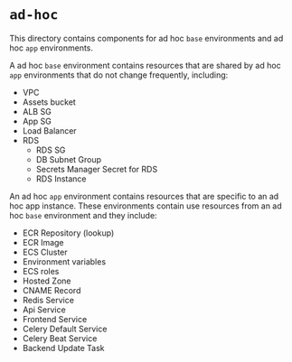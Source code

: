 # `ad-hoc`

This directory contains components for ad hoc `base` environments and ad hoc `app` environments.

A ad hoc `base` environment contains resources that are shared by ad hoc `app` environments that do not change frequently, including:

- VPC
- Assets bucket
- ALB SG
- App SG
- Load Balancer
- RDS
  - RDS SG
  - DB Subnet Group
  - Secrets Manager Secret for RDS
  - RDS Instance

An ad hoc `app` environment contains resources that are specific to an ad hoc app instance. These environments contain use resources from an ad hoc `base` environment and they include:

- ECR Repository (lookup)
- ECR Image
- ECS Cluster
- Environment variables
- ECS roles
- Hosted Zone
- CNAME Record
- Redis Service
- Api Service
- Frontend Service
- Celery Default Service
- Celery Beat Service
- Backend Update Task